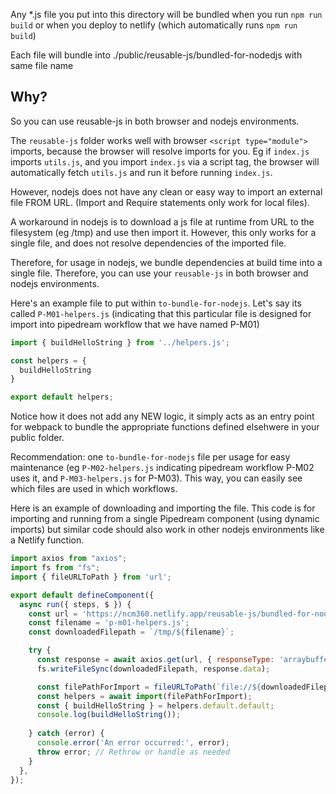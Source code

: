 Any *.js file you put into this directory will be bundled when you run `npm run build` or when you deploy to netlify (which automatically runs `npm run build`)

Each file will bundle into ./public/reusable-js/bundled-for-nodedjs with same file name

## Why?

So you can use reusable-js in both browser and nodejs environments.

The `reusable-js` folder works well with browser `<script type="module">` imports, because the browser will resolve imports for you. Eg if `index.js` imports `utils.js`, and you import `index.js` via a script tag, the browser will automatically fetch `utils.js` and run it before running `index.js`.

However, nodejs does not have any clean or easy way to import an external file FROM URL. (Import and Require statements only work for local files).

A workaround in nodejs is to download a js file at runtime from URL to the filesystem (eg /tmp) and use then import it. However, this only works for a single file, and does not resolve dependencies of the imported file.

Therefore, for usage in nodejs, we bundle dependencies at build time into a single file. Therefore, you can use your `reusable-js` in both browser and nodejs environments.

Here's an example file to put within `to-bundle-for-nodejs`. Let's say its called `P-M01-helpers.js` (indicating that this particular file is designed for import into pipedream workflow that we have named P-M01)

```js
import { buildHelloString } from '../helpers.js';

const helpers = {
  buildHelloString
}

export default helpers;
```

Notice how it does not add any NEW logic, it simply acts as an entry point for webpack to bundle the appropriate functions defined elsehwere in your public folder.

Recommendation: one `to-bundle-for-nodejs` file per usage for easy maintenance (eg `P-M02-helpers.js` indicating pipedream workflow P-M02 uses it, and `P-M03-helpers.js` for P-M03). This way, you can easily see which files are used in which workflows.

Here is an example of downloading and importing the file. This code is for importing and running from a single Pipedream component (using dynamic imports) but similar code should also work in other nodejs environments like a Netlify function.

```js
import axios from "axios";
import fs from "fs";
import { fileURLToPath } from 'url';

export default defineComponent({
  async run({ steps, $ }) {
    const url = 'https://ncm360.netlify.app/reusable-js/bundled-for-nodejs/P-M01-helpers.js';
    const filename = 'p-m01-helpers.js';
    const downloadedFilepath = `/tmp/${filename}`;

    try {
      const response = await axios.get(url, { responseType: 'arraybuffer' });
      fs.writeFileSync(downloadedFilepath, response.data);

      const filePathForImport = fileURLToPath(`file://${downloadedFilepath}`);
      const helpers = await import(filePathForImport);
      const { buildHelloString } = helpers.default.default;
      console.log(buildHelloString());
      
    } catch (error) {
      console.error('An error occurred:', error);
      throw error; // Rethrow or handle as needed
    }
  },
});
```